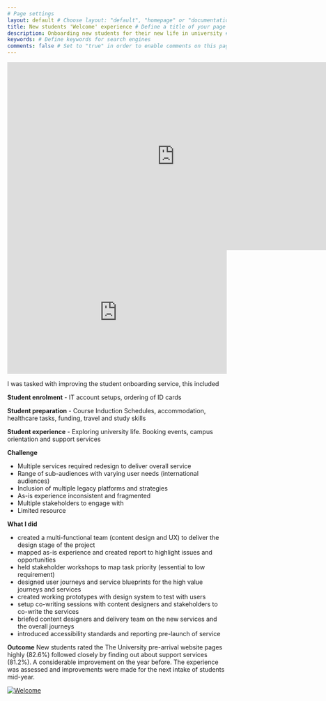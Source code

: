 ```yaml
---
# Page settings
layout: default # Choose layout: "default", "homepage" or "documentation-archive"
title: New students 'Welcome' experience # Define a title of your page
description: Onboarding new students for their new life in university # 
keywords: # Define keywords for search engines
comments: false # Set to "true" in order to enable comments on this page. Make sure you properly setup "disqus_forum_shortname" variable in "_config.yml"
---
```


<iframe width="768" height="432" src="https://miro.com/app/live-embed/uXjVOAc6Oio=/?moveToViewport=-4945,-10552,7558,5171" frameBorder="0" scrolling="no" allowFullScreen></iframe>

<style>
.container {
  position: relative;
  width: 100%;
  overflow: hidden;
  padding-top: 56.25%; /* 16:9 Aspect Ratio */
}

.responsive-iframe {
  position: absolute;
  top: 0;
  left: 0;
  bottom: 0;
  right: 0;
  width: 100%;
  height: 100%;
  border: none;
}
</style>
<div class="container"> 
<iframe class="responsive-iframe" src="https://miro.com/app/live-embed/uXjVOAc6Oio=/?moveToViewport=-31971,-10658,2228,1319" frameBorder="0" scrolling="no" allowFullScreen></iframe>
</div>


I was tasked with improving the student onboarding service, this included

**Student enrolment** - IT account setups, ordering of ID cards

**Student preparation** - Course Induction Schedules, accommodation, healthcare tasks, funding, travel and study skills

**Student experience** - Exploring university life. Booking events, campus orientation and support services

**Challenge**

- Multiple services required redesign to deliver overall service
- Range of sub-audiences with varying user needs (international audiences)
- Inclusion of multiple legacy platforms and strategies
- As-is experience inconsistent and fragmented
- Multiple stakeholders to engage with 
- Limited resource


**What I did**

- created a multi-functional team (content design and UX) to deliver the design stage of the project
- mapped as-is experience and created report to highlight issues and opportunities
- held stakeholder workshops to map task priority (essential to low requirement)
- designed user journeys and service blueprints for the high value journeys and services
- created working prototypes with design system to test with users
- setup co-writing sessions with content designers and stakeholders to co-write the services
- briefed content designers and delivery team on the new services and the overall journeys 
- introduced accessibility standards and reporting pre-launch of service

**Outcome**
New students rated the The University pre-arrival website pages highly (82.6%) followed closely by finding out about support services (81.2%). A considerable improvement on the year before. The experience was assessed and improvements were made for the next intake of students mid-year.

[![Welcome](/CV/images/olp1.png)](https://www.shu.ac.uk/welcome)

